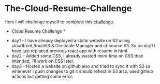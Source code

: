 # The-Cloud-Resume-Challenge
Here I will challenge myself to complete this [challenge](https://cloudresumechallenge.dev/docs/the-challenge/aws/).

* Cloud Resume Challenge *

- day1 - I have already deployed a static website on S3 using cloudfront,Route53 & Ceriticate Manager and of course S3. So on day1 I have just replaced previous react app with resume in html.
- day2 - Added some CSS, I already wasted more time on CSS than intended, I'll work on CSS later. 
- day3 - Hosted a website on github also and tried to sync it with S3 so whenever I push changes to git it should reflect in S3 also, used github actions but getting some error.
